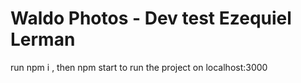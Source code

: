 # Waldo Photos - Dev test Ezequiel Lerman 

run npm i , then npm start to run the project on localhost:3000


